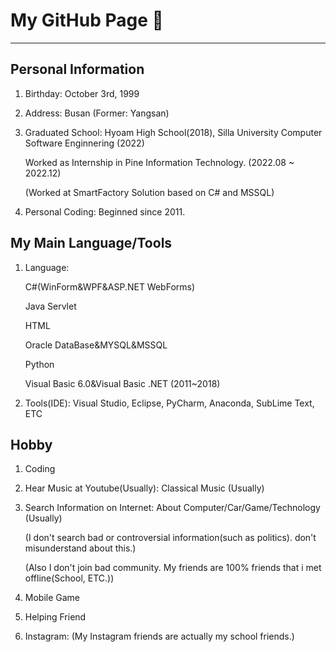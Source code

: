 # My GitHub Page 👋

------------------------------------------------------------------------------------------------
## Personal Information 

1. Birthday: October 3rd, 1999

2. Address: Busan (Former: Yangsan) 

3. Graduated School: Hyoam High School(2018), Silla University Computer Software Enginnering (2022)

   Worked as Internship in Pine Information Technology. (2022.08 ~ 2022.12) 

   (Worked at SmartFactory Solution based on C# and MSSQL) 

4. Personal Coding: Beginned since 2011. 

## My Main Language/Tools

1. Language:
   
   C#(WinForm&WPF&ASP.NET WebForms) 

   Java Servlet

   HTML

   Oracle DataBase&MYSQL&MSSQL 

   Python 

   Visual Basic 6.0&Visual Basic .NET (2011~2018) 
   
2. Tools(IDE): Visual Studio, Eclipse, PyCharm, Anaconda, SubLime Text, ETC 

## Hobby

1. Coding 

2. Hear Music at Youtube(Usually): Classical Music (Usually)

3. Search Information on Internet: About Computer/Car/Game/Technology (Usually) 

   (I don't search bad or controversial information(such as politics). don't misunderstand about this.) 

   (Also I don't join bad community. My friends are 100% friends that i met offline(School, ETC.)) 

4. Mobile Game 

5. Helping Friend 

6. Instagram: (My Instagram friends are actually my school friends.)

